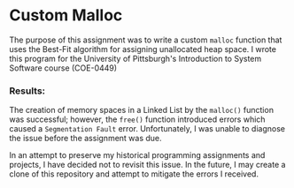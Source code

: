 # Custom Malloc
The purpose of this assignment was to write a custom `malloc` function that uses the Best-Fit algorithm for assigning unallocated heap space.  I wrote this program for the University of Pittsburgh's Introduction to System Software course (COE-0449)  

### Results:  
The creation of memory spaces in a Linked List by the `malloc()` function was successful; however, the `free()` function introduced errors which caused a `Segmentation Fault` error.  Unfortunately, I was unable to diagnose the issue before the assignment was due.  

In an attempt to preserve my historical programming assignments and projects, I have decided not to revisit this issue.  In the future, I may create a clone of this repository and attempt to mitigate the errors I received.  
